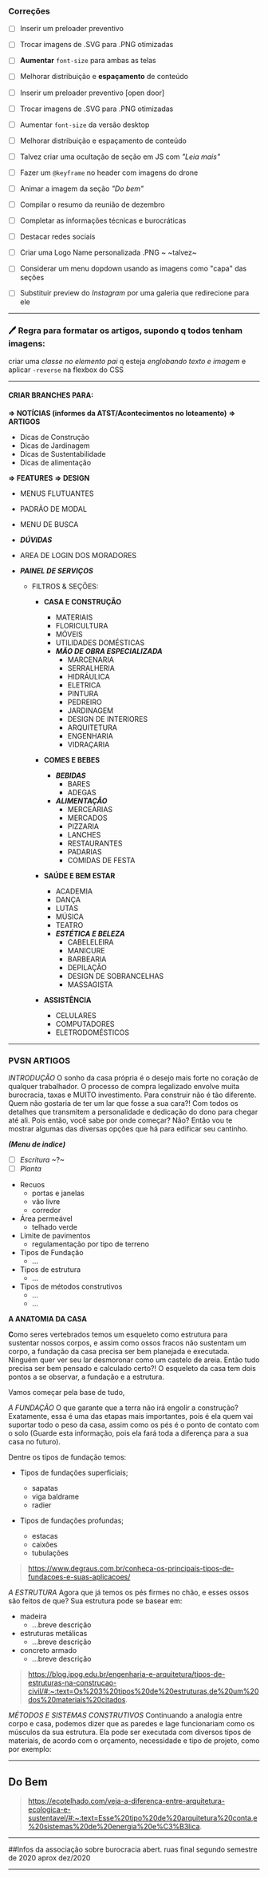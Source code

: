 ### Correções

- [ ] Inserir um preloader preventivo

- [ ] Trocar imagens de .SVG para .PNG otimizadas

- [ ] **Aumentar** `font-size` para ambas as telas

- [ ] Melhorar distribuição e **espaçamento** de conteúdo

- [ ] Inserir um preloader preventivo [open door]

- [ ] Trocar imagens de .SVG para .PNG otimizadas

- [ ] Aumentar `font-size` da versão desktop

- [ ] Melhorar distribuição e espaçamento de conteúdo

- [ ] Talvez criar uma ocultação de seção em JS com *"Leia mais"*

- [ ] Fazer um `@keyframe` no header com imagens do drone

- [ ] Animar a imagem da seção *"Do bem"*

- [ ] Compilar o resumo da reunião de dezembro

- [ ] Completar as informações técnicas e burocráticas

- [ ] Destacar redes sociais

- [ ] Criar uma Logo Name personalizada .PNG ~ ~talvez~

- [ ] Considerar um menu dopdown usando as imagens como "capa" das seções

- [ ] Substituir preview do *Instagram* por uma galeria que redirecione para ele

---

### :pen: Regra para **formatar os artigos**, supondo q todos tenham imagens:
criar uma *classe no elemento pai* q esteja *englobando texto e imagem* e aplicar ```-reverse``` na flexbox do CSS 

---

#### CRIAR BRANCHES PARA:
**=> NOTÍCIAS (informes da ATST/Acontecimentos no loteamento)**
**=> ARTIGOS**
   * Dicas de Construção
   * Dicas de Jardinagem
   * Dicas de Sustentabilidade
   * Dicas de alimentação

**=> FEATURES**
  **=> DESIGN**
  * MENUS FLUTUANTES
  * PADRÃO DE MODAL
  * MENU DE BUSCA

* ___DÚVIDAS___
* AREA DE LOGIN DOS MORADORES

* ___PAINEL DE SERVIÇOS___
   * FILTROS & SEÇÕES:
      * **CASA E CONSTRUÇÃO**
        * MATERIAIS
        * FLORICULTURA
        * MÓVEIS
        * UTILIDADES DOMÉSTICAS
        * **_MÃO DE OBRA ESPECIALIZADA_**
          * MARCENARIA
          * SERRALHERIA
          * HIDRÁULICA
          * ELETRICA
          * PINTURA
          * PEDREIRO
          * JARDINAGEM
          * DESIGN DE INTERIORES
          * ARQUITETURA
          * ENGENHARIA
          * VIDRAÇARIA

      * **COMES E BEBES**
        * **_BEBIDAS_**
          * BARES
          * ADEGAS
        * **_ALIMENTAÇÃO_**
          * MERCEARIAS
          * MERCADOS
          * PIZZARIA
          * LANCHES
          * RESTAURANTES
          * PADARIAS
          * COMIDAS DE FESTA
        
      * **SAÚDE E BEM ESTAR**
        * ACADEMIA
        * DANÇA
        * LUTAS
        * MÚSICA
        * TEATRO
        * **_ESTÉTICA E BELEZA_**
          * CABELELEIRA
          * MANICURE
          * BARBEARIA
          * DEPILAÇÃO
          * DESIGN DE SOBRANCELHAS
          * MASSAGISTA
      
      * **ASSISTÊNCIA**
        * CELULARES
        * COMPUTADORES
        * ELETRODOMÉSTICOS


---
### PVSN ARTIGOS
*INTRODUÇÃO*
O sonho da casa própria é o desejo mais forte no coração de qualquer trabalhador. 
O processo de compra legalizado envolve muita burocracia, taxas e MUITO investimento. Para construir não é tão diferente. 
Quem não gostaria de ter um lar que fosse a sua cara?! Com todos os detalhes que transmitem a personalidade e dedicação do dono para chegar até ali.
Pois então, você sabe por onde começar? Não?
Então vou te mostrar algumas das diversas opções que há para edificar seu cantinho.

***(Menu de indice)*** 
 - [ ] *Escritura* ~?~
 - [ ] *Planta*
  - Recuos
    - portas e janelas
    - vão livre
    - corredor
  - Área permeável
    - telhado verde
  - Limite de pavimentos
    - regulamentação por tipo de terreno
  - Tipos de Fundação
    - ...
  - Tipos de estrutura
    - ...
  - Tipos de métodos construtivos
    - ...
    - ...
    
**A ANATOMIA DA CASA**

**C**omo seres vertebrados temos um esqueleto como estrutura para sustentar nossos corpos, e assim como ossos fracos não sustentam um corpo, a fundação da casa precisa ser bem planejada e executada. Ninguém quer ver seu lar desmoronar como um castelo de areia. Então tudo precisa ser bem pensado e calculado certo?! 
O esqueleto da casa tem dois pontos a se observar, a fundação e a estrutura.

Vamos começar pela base de tudo,

*A FUNDAÇÃO*
O que garante que a terra não irá engolir a construção? Exatamente, essa é uma das etapas mais importantes, pois é ela quem vai suportar todo o peso da casa, assim como os pés é o ponto de contato com o solo (Guarde esta informação, pois ela fará toda a diferença para a sua casa no futuro).

Dentre os tipos de fundação temos:
- Tipos de fundações superficiais;
  - sapatas
  - viga baldrame
  - radier

- Tipos de fundações profundas;
  - estacas
  - caixões
  - tubulações

> https://www.degraus.com.br/conheca-os-principais-tipos-de-fundacoes-e-suas-aplicacoes/

*A ESTRUTURA*
Agora que já temos os pés firmes no chão, e esses ossos são feitos de que? Sua estrutura pode se basear em:
- madeira
  - ...breve descrição
- estruturas metálicas
  - ...breve descrição
- concreto armado
  - ...breve descrição

> https://blog.ipog.edu.br/engenharia-e-arquitetura/tipos-de-estruturas-na-construcao-civil/#:~:text=Os%203%20tipos%20de%20estruturas,de%20um%20dos%20materiais%20citados.

*MÉTODOS E SISTEMAS CONSTRUTIVOS*
Continuando a analogia entre corpo e casa, podemos dizer que as paredes e lage funcionariam como os músculos da sua estrutura.
Ela pode ser executada com diversos tipos de materiais, de acordo com o orçamento, necessidade e tipo de projeto, como por exemplo:

---
## Do Bem
>https://ecotelhado.com/veja-a-diferenca-entre-arquitetura-ecologica-e-sustentavel/#:~:text=Esse%20tipo%20de%20arquitetura%20conta,e%20sistemas%20de%20energia%20e%C3%B3lica.
---
##Infos da associação sobre burocracia
abert. ruas final segundo semestre de 2020
aprox dez/2020

---